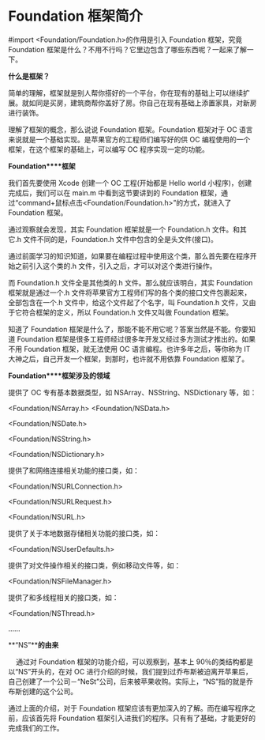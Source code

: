 # Foundation 框架简介

#import <Foundation/Foundation.h>的作用是引入 Foundation 框架，究竟 Foundation 框架是什么？不用不行吗？它里边包含了哪些东西呢？一起来了解一下。

**什么是框架？**

简单的理解，框架就是别人帮你搭好的一个平台，你在现有的基础上可以继续扩展。就如同是买房，建筑商帮你盖好了房。你自己在现有基础上添置家具，对新房进行装饰。

理解了框架的概念，那么说说 Foundation 框架。Foundation 框架对于 OC 语言来说就是一个基础实现。是苹果官方的工程师们编写好的供 OC 编程使用的一个框架，在这个框架的基础上，可以编写 OC 程序实现一定的功能。

**Foundation****框架**

我们首先要使用 Xcode 创建一个 OC 工程(开始都是 Hello world 小程序)，创建完成后，我们可以在 main.m 中看到这节要讲到的 Foundation 框架，通过“command+鼠标点击<Foundation/Foundation.h>”的方式，就进入了 Foundation 框架。

通过观察就会发现，其实 Foundation 框架就是一个 Foundation.h 文件。和其它.h 文件不同的是，Foundation.h 文件中包含的全是头文件(接口)。

通过前面学习的知识知道，如果要在编程过程中使用这个类，那么首先要在程序开始之前引入这个类的.h 文件，引入之后，才可以对这个类进行操作。

而 Foundation.h 文件全是其他类的.h 文件。那么就应该明白，其实 Foundation 框架就是通过一个.h 文件将苹果官方工程师们写的各个类的接口文件包裹起来，全部包含在一个.h 文件中，给这个文件起了个名字，叫 Foundation.h 文件，又由于它符合框架的定义，所以 Foundation.h 文件又叫做 Foundation 框架。

知道了 Foundation 框架是什么了，那能不能不用它呢？答案当然是不能。你要知道 Foundation 框架是很多工程师经过很多年开发又经过多方测试才推出的。如果不用 Foundation 框架，就无法使用 OC 语言编程。也许多年之后，等你称为 IT 大神之后，自己开发一个框架，到那时，也许就不用依靠 Foundation 框架了。

**Foundation****框架涉及的领域**

提供了 OC 专有基本数据类型，如 NSArray、NSString、NSDictionary 等，如：

<Foundation/NSArray.h> <Foundation/NSData.h>

<Foundation/NSDate.h>

<Foundation/NSString.h>

<Foundation/NSDictionary.h>

提供了和网络连接相关功能的接口类，如：

<Foundation/NSURLConnection.h>

<Foundation/NSURLRequest.h>

<Foundation/NSURL.h>

提供了关于本地数据存储相关功能的接口类，如：

<Foundation/NSUserDefaults.h>

提供了对文件操作相关的接口类，例如移动文件等，如：

<Foundation/NSFileManager.h>

提供了和多线程相关的接口类，如：

<Foundation/NSThread.h>

……

**“NS”****的由来**

    通过对 Foundation 框架的功能介绍，可以观察到，基本上 90％的类结构都是以“NS”开头的，在对 OC 进行介绍的时候，我们提到过乔布斯被迫离开苹果后，自己创建了一个公司－“NeSt”公司，后来被苹果收购。实际上，“NS”指的就是乔布斯创建的这个公司。

通过上面的介绍，对于 Foundation 框架应该有更加深入的了解。而在编写程序之前，应该首先将 Foundation 框架引入进我们的程序。只有有了基础，才能更好的完成我们的工作。